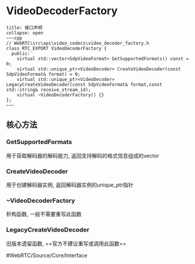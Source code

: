 ---
---
# VideoDecoderFactory
```ad-tldr
title: 接口声明
collapse: open
~~~cpp
// WebRTC\src\api\video_codecs\video_decoder_factory.h
class RTC_EXPORT VideoDecoderFactory {
  public:
    virtual std::vector<SdpVideoFormat> GetSupportedFormats() const = 0;
    virtual std::unique_ptr<VideoDecoder> CreateVideoDecoder(const SdpVideoFormat& format) = 0;
    virtual std::unique_ptr<VideoDecoder> LegacyCreateVideoDecoder(const SdpVideoFormat& format,const std::string& receive_stream_id);
    virtual ~VideoDecoderFactory() {}
};
~~~
```

## 核心方法
### GetSupportedFormats
用于获取解码器的解码能力, 返回支持解码的格式信息组成的vector

### CreateVideoDecoder
用于创建解码器实例, 返回解码器实例的unique_ptr指针

### ~VideoDecoderFactory
析构函数, 一般不需要重写此函数

### LegacyCreateVideoDecoder
旧版本遗留函数, ==官方不建议重写或调用此函数==

#WebRTC/Source/Core/Interface 